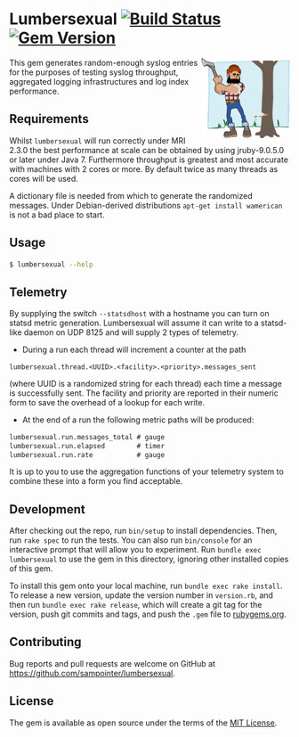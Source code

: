 # Lumbersexual [![Build Status](https://travis-ci.org/sampointer/lumbersexual.svg?branch=master)](https://travis-ci.org/sampointer/lumbersexual) [![Gem Version](https://badge.fury.io/rb/lumbersexual.svg)](https://badge.fury.io/rb/lumbersexual)

<img align="right" width="158" height="144" src="etc/assets/lumber-156795_960_720.png" alt="Lumbersexual" />
This gem generates random-enough syslog entries for the purposes of testing syslog throughput, aggregated logging infrastructures and log index performance.

## Requirements

Whilst `lumbersexual` will run correctly under MRI 2.3.0 the best performance at scale can be obtained by using jruby-9.0.5.0 or later under Java 7. Furthermore throughput is greatest and most accurate with machines with 2 cores or more. By default twice as many threads as cores will be used.

A dictionary file is needed from which to generate the randomized messages. Under Debian-derived distributions `apt-get install wamerican` is not a bad place to start.

## Usage

```bash
$ lumbersexual --help
```

## Telemetry
By supplying the switch `--statsdhost` with a hostname you can turn on statsd metric generation. Lumbersexual will assume it can write to a statsd-like daemon on UDP 8125 and will supply 2 types of telemetry.

* During a run each thread will increment a counter at the path 
```
lumbersexual.thread.<UUID>.<facility>.<priority>.messages_sent 
```
(where UUID is a randomized string for each thread) each time a message is successfully sent. The facility and priority are reported in their numeric form to save the overhead of a lookup for each write.
* At the end of a run the following metric paths will be produced:
```
lumbersexual.run.messages_total # gauge
lumbersexual.run.elapsed        # timer
lumbersexual.run.rate           # gauge
```

It is up to you to use the aggregation functions of your telemetry system to combine these into a form you find acceptable.

## Development

After checking out the repo, run `bin/setup` to install dependencies. Then, run `rake spec` to run the tests. You can also run `bin/console` for an interactive prompt that will allow you to experiment. Run `bundle exec lumbersexual` to use the gem in this directory, ignoring other installed copies of this gem.

To install this gem onto your local machine, run `bundle exec rake install`. To release a new version, update the version number in `version.rb`, and then run `bundle exec rake release`, which will create a git tag for the version, push git commits and tags, and push the `.gem` file to [rubygems.org](https://rubygems.org).

## Contributing

Bug reports and pull requests are welcome on GitHub at https://github.com/sampointer/lumbersexual.

## License

The gem is available as open source under the terms of the [MIT License](http://opensource.org/licenses/MIT).
